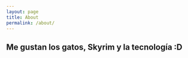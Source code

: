 ```yaml
---
layout: page
title: About
permalink: /about/
---
```


<h2>Me gustan los gatos, Skyrim y la tecnología :D</h2>
